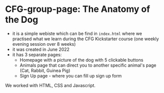 # CFG-group-page: The Anatomy of the Dog
- it is a simple webiste which can be find in `index.html` where we practised what we learn during the CFG Kickstarter course (one weekly evening session over 8 weeks)
- it was created in June 2022
- it has 3 separate pages:
  - Homepage with a picture of the dog with 5 clickable buttons
  - Animals page that can direct you to another specific animal's page (Cat, Rabbit, Guinea Pig)
  - Sign Up page - where you can fill up sign up form
 
We worked with HTML, CSS and Javascript. 

